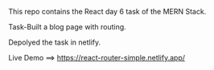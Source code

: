 This repo contains the React day 6 task of the MERN Stack.

Task-Built a blog page with routing.

Depolyed the task in netlify.

Live Demo ==> https://react-router-simple.netlify.app/
